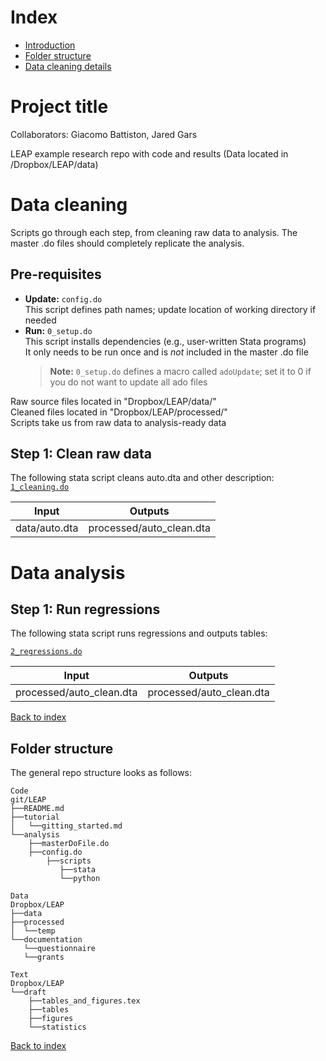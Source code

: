 # Index
- [Introduction](#LEAP-project)
- [Folder structure](#folder-structure)
- [Data cleaning details](#data-cleaning)

# Project title

Collaborators: Giacomo Battiston, Jared Gars

LEAP example research repo with code and results (Data located in /Dropbox/LEAP/data)

# Data cleaning

Scripts go through each step, from cleaning raw data to analysis. The master .do files should completely replicate the analysis.

## Pre-requisites

* **Update:** `config.do` <br>
This script defines path names; update location of working directory if needed
* **Run:** `0_setup.do` <br>
This script installs dependencies (e.g., user-written Stata programs)<br>
It only needs to be run once and is *not* included in the master .do file
    > **Note:** `0_setup.do` defines a macro called `adoUpdate`; set it to 0 if you do not want to update all ado files

</details>
Raw source files located in "Dropbox/LEAP/data/" <br>
Cleaned files located in "Dropbox/LEAP/processed/" <br>
Scripts take us from raw data to analysis-ready data <br>


## Step 1: Clean raw data
The following stata script cleans auto.dta and other description:
[`1_cleaning.do`](analysis/scripts/1_cleaning.do)

| Input | Outputs |
| --- | --- |  
data/auto.dta        | processed/auto_clean.dta


# Data analysis


## Step 1: Run regressions
The following stata script runs regressions and outputs tables:

[`2_regressions.do`](analysis/scripts/2_regressions.do)

| Input | Outputs |
| --- | --- |  
processed/auto_clean.dta        | processed/auto_clean.dta

[Back to index](#index)


## Folder structure

The general repo structure looks as follows:<br>

```
Code 
git/LEAP
├──README.md 
├──tutorial
│   └──gitting_started.md
└──analysis
    ├──masterDoFile.do
    ├──config.do       
        ├──scripts
           ├──stata
           └──python

Data
Dropbox/LEAP
├──data 
├──processed 
│  └──temp 
└──documentation
   └──questionnaire
   └──grants

Text
Dropbox/LEAP
└──draft
    ├──tables_and_figures.tex
    ├──tables
    ├──figures
    └──statistics
```

[Back to index](#index)




